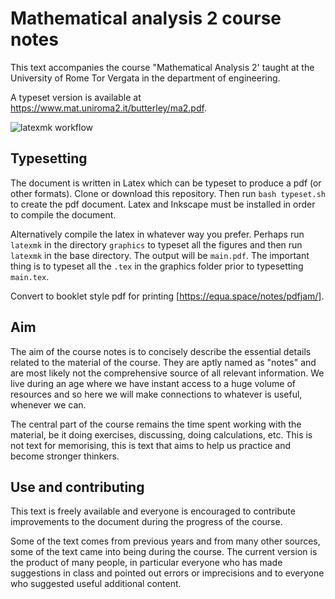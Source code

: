 # Mathematical analysis 2 course notes

This text accompanies the course "Mathematical Analysis 2' taught at the University of Rome Tor Vergata in the department of engineering.

A typeset version is available at <https://www.mat.uniroma2.it/butterley/ma2.pdf>. 

![latexmk workflow](https://github.com/oliver-butterley/ma2/actions/workflows/latex.yml/badge.svg)


## Typesetting

The document is written in Latex which can be typeset to produce a pdf (or other formats). Clone or download this repository. Then run ``bash typeset.sh`` to create the pdf document. Latex and Inkscape must be installed in order to compile the document.

Alternatively compile the latex in whatever way you prefer. Perhaps run ``latexmk`` in the directory ``graphics`` to typeset all the figures and then run ``latexmk`` in the base directory. The output will be ``main.pdf``. The important thing is to typeset all the ``.tex`` in the graphics folder prior to typesetting ``main.tex``.

Convert to booklet style pdf for printing [https://equa.space/notes/pdfjam/].

## Aim

The aim of the course notes is to concisely describe the essential details related to the material of the course.
They are aptly named as "notes" and are most likely not the comprehensive source of all relevant information.
We live during an age where we have instant access to a huge volume of resources and so here we will make connections to whatever is useful, whenever we can. 

The central part of the course remains the time spent working with the material, be it doing exercises, discussing, doing calculations, etc. This is not text for memorising, this is text that aims to help us practice and become stronger thinkers.

## Use and contributing

This text is freely available and everyone is encouraged to contribute improvements to the document during the progress of the course. 

Some of the text comes from previous years and from many other sources, some of the text came into being during the course. The current version is the product of many people, in particular everyone who has made suggestions in class and pointed out errors or imprecisions and to everyone who suggested useful additional content.
